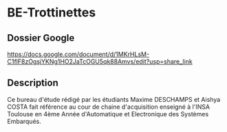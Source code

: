 # BE-Trottinettes

## Dossier Google
https://docs.google.com/document/d/1MKrHLsM-C1flF8zOgsjYKNg1HO2JaTcOGU5qk88Amvs/edit?usp=share_link

## Description

Ce bureau d'étude rédigé par les étudiants Maxime DESCHAMPS et Aishya COSTA fait référence au cour de chaine d'acquisition enseigné à l'INSA Toulouse en 4ème Année d'Automatique et Electronique des Systèmes Embarqués.

